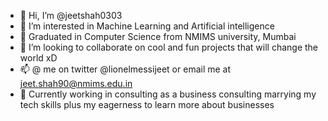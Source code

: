 - 👋 Hi, I’m @jeetshah0303
- 👀 I’m interested in Machine Learning and Artificial intelligence
- 🌱 Graduated in Computer Science from NMIMS university, Mumbai
- 💞️ I’m looking to collaborate on cool and fun projects that will change the world xD
- 📫 @ me on twitter @lionelmessijeet or email me at jeet.shah90@nmims.edu.in
- 👀 Currently working in consulting as a business consulting marrying my tech skills plus my eagerness to learn more about businesses

<!---
jeetshah0303/jeetshah0303 is a ✨ special ✨ repository because its `README.md` (this file) appears on your GitHub profile.
You can click the Preview link to take a look at your changes.
--->
